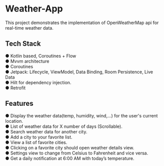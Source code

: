 # Weather-App
This project demonstrates the implementation of OpenWeatherMap api for real-time weather data.

## Tech Stack <br>

● Kotlin based, Coroutines + Flow<br>
● Mvvm architecture <br>
● Coroutines <br>
● Jetpack: Lifecycle, ViewModel, Data Binding, Room Persistence, Live Data <br>
● Hilt for dependency injection.<br>
● Retrofit<br>

## Features <br>
● Display the weather data(temp, humidity, wind,...) for the user's current location.<br>
● List of weather data for X number of days (Scrollable).<br>
● Search weather data for another city.<br>
● Add a city to your favorite list.<br>
● View a list of favorite cities.<br>
● Clicking on a favorite city should open weather details view.<br>
● Settings view to change from Celsius to Fahrenheit and vice versa.<br>
● Get a daily notification at 6:00 AM with today’s temperature.<br>

